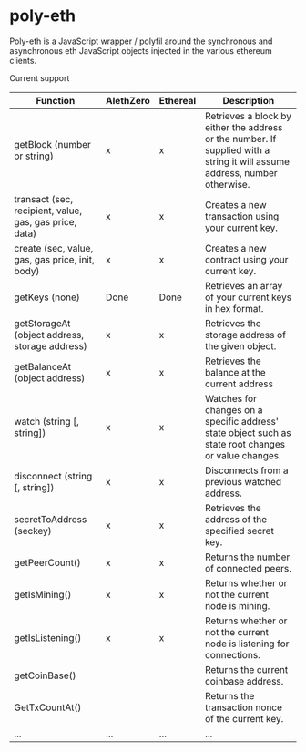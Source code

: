 poly-eth
========

Poly-eth is a JavaScript wrapper / polyfil around the synchronous and asynchronous eth JavaScript objects injected in the various ethereum clients.


Current support


| Function     | AlethZero      | Ethereal        | Description |
|--------------|----------------|-----------------|-------------|
| getBlock (number or string) | x | x | Retrieves a block by either the address or the number. If supplied with a string it will assume address, number otherwise. |
| transact (sec, recipient, value, gas, gas price, data) | x | x |  Creates a new transaction using your current key. |
| create (sec, value, gas, gas price, init, body) | x | x |  Creates a new contract using your current key. |
| getKeys (none) | Done | Done |   Retrieves an array of your current keys in hex format. |
| getStorageAt (object address, storage address) | x | x |  Retrieves the storage address of the given object. |
| getBalanceAt (object address) | x | x |  Retrieves the balance at the current address |
| watch (string [, string]) | x | x |  Watches for changes on a specific address' state object such as state root changes or value changes. |
| disconnect (string [, string]) | x | x |  Disconnects from a previous watched address. |
| secretToAddress (seckey) | x | x |  Retrieves the address of the specified secret key. |
| getPeerCount() | x | x |  Returns the number of connected peers. |
| getIsMining() | x | x |  Returns whether or not the current node is mining. |
| getIsListening() | x | x |  Returns whether or not the current node is listening for connections. |
| getCoinBase() | | |  Returns the current coinbase address. |
| GetTxCountAt() | | |  Returns the transaction nonce of the current key. |
| ...          | ...            | ...             | ... |

